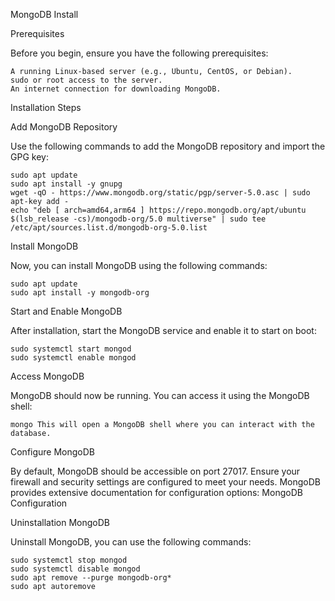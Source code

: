 MongoDB Install

Prerequisites

Before you begin, ensure you have the following prerequisites:

    A running Linux-based server (e.g., Ubuntu, CentOS, or Debian).
    sudo or root access to the server.
    An internet connection for downloading MongoDB.

Installation Steps

Add MongoDB Repository

Use the following commands to add the MongoDB repository and import the GPG key:

    sudo apt update
    sudo apt install -y gnupg
    wget -qO - https://www.mongodb.org/static/pgp/server-5.0.asc | sudo apt-key add -
    echo "deb [ arch=amd64,arm64 ] https://repo.mongodb.org/apt/ubuntu $(lsb_release -cs)/mongodb-org/5.0 multiverse" | sudo tee /etc/apt/sources.list.d/mongodb-org-5.0.list

Install MongoDB

Now, you can install MongoDB using the following commands:

    sudo apt update
    sudo apt install -y mongodb-org

Start and Enable MongoDB

After installation, start the MongoDB service and enable it to start on boot:

    sudo systemctl start mongod
    sudo systemctl enable mongod

Access MongoDB

MongoDB should now be running. You can access it using the MongoDB shell:

    mongo This will open a MongoDB shell where you can interact with the database.

Configure MongoDB

By default, MongoDB should be accessible on port 27017. Ensure your firewall and security settings are configured to meet your needs. MongoDB provides extensive documentation for configuration options: MongoDB Configuration

Uninstallation MongoDB

Uninstall MongoDB, you can use the following commands:

    sudo systemctl stop mongod
    sudo systemctl disable mongod
    sudo apt remove --purge mongodb-org*
    sudo apt autoremove

